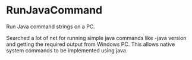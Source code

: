 # RunJavaCommand
Run Java command strings on a PC.

Searched a lot of net for running simple java commands like -java version and getting the required output from Windows PC. This allows native system commands to be implemented using java.
